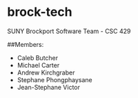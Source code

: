 # brock-tech
SUNY Brockport Software Team - CSC 429

##Members: 
- Caleb Butcher
- Michael Carter
- Andrew Kirchgraber
- Stephane Phongphaysane
- Jean-Stephane Victor
